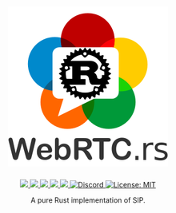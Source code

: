 <h1 align="center">
 <a href="https://webrtc.rs"><img src="./doc/webrtc.rs.png" alt="WebRTC.rs"></a>
 <br>
</h1>
<p align="center">
 <a href="https://github.com/webrtc-rs/sip/actions"> 
  <img src="https://github.com/webrtc-rs/sip/workflows/Cargo/badge.svg">
 </a> 
 <a href="https://codecov.io/gh/webrtc-rs/sip"> 
  <img src="https://codecov.io/gh/webrtc-rs/sip/branch/main/graph/badge.svg">
 </a>
 <a href="https://deps.rs/repo/github/webrtc-rs/sip"> 
  <img src="https://deps.rs/repo/github/webrtc-rs/sip/status.svg">
 </a>
 <a href="https://crates.io/crates/webrtc-sip"> 
  <img src="https://img.shields.io/crates/v/webrtc-sip.svg">
 </a> 
 <a href="https://docs.rs/webrtc-sip"> 
  <img src="https://docs.rs/webrtc-sip/badge.svg">
 </a>
 <a href="https://discord.gg/4Ju8UHdXMs">
  <img src="https://img.shields.io/discord/800204819540869120?logo=discord" alt="Discord">
 </a>
 <a href="https://github.com/webrtc-rs/sip/blob/master/LICENSE">
  <img src="https://img.shields.io/badge/License-MIT-yellow.svg" alt="License: MIT">
 </a>
</p>
<p align="center">
 A pure Rust implementation of SIP.
</p>

